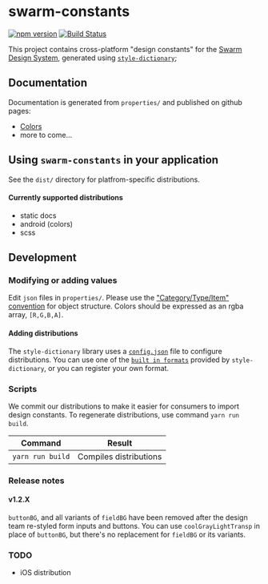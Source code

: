 swarm-constants
===============

[![npm version](https://badge.fury.io/js/swarm-constants.svg)](https://badge.fury.io/js/swarm-constants)
[![Build Status](https://travis-ci.org/meetup/swarm-constants.svg?branch=master)](https://travis-ci.org/meetup/swarm-constants)

This project contains cross-platform "design constants" for the
[Swarm Design System](https://github.com/meetup/swarm-design-system), generated
using [`style-dictionary`](https://amzn.github.io/style-dictionary/);

## Documentation
Documentation is generated from `properties/` and published on github pages:

- [Colors](https://meetup.github.io/swarm-constants/)
- more to come...

## Using `swarm-constants` in your application
See the `dist/` directory for platfrom-specific distributions.

#### Currently supported distributions
- static docs
- android (colors)
- scss

## Development

### Modifying or adding values
Edit `json` files in `properties/`. Please use the
["Category/Type/Item" convention](https://amzn.github.io/style-dictionary/property_structure)
for object structure. Colors should be expressed as an rgba array, `[R,G,B,A]`.

#### Adding distributions
The `style-dictionary` library uses a [`config.json`](https://amzn.github.io/style-dictionary/configuration)
file to configure distributions. You can use one of the [`built in formats`](https://amzn.github.io/style-dictionary/formats_and_templates)
provided by `style-dictionary`, or you can register your own format.

### Scripts
We commit our distributions to make it easier for consumers to import design constants.
To regenerate distributions, use command `yarn run build`.

Command              | Result
-------------------- | -----------------------------
`yarn run build`     | Compiles distributions

### Release notes
#### v1.2.X
`buttonBG`, and all variants of `fieldBG` have been removed after the design team re-styled form inputs and buttons. You can use `coolGrayLightTransp` in place of `buttonBG`, but there's no replacement for `fieldBG` or its variants.

### TODO
- iOS distribution

